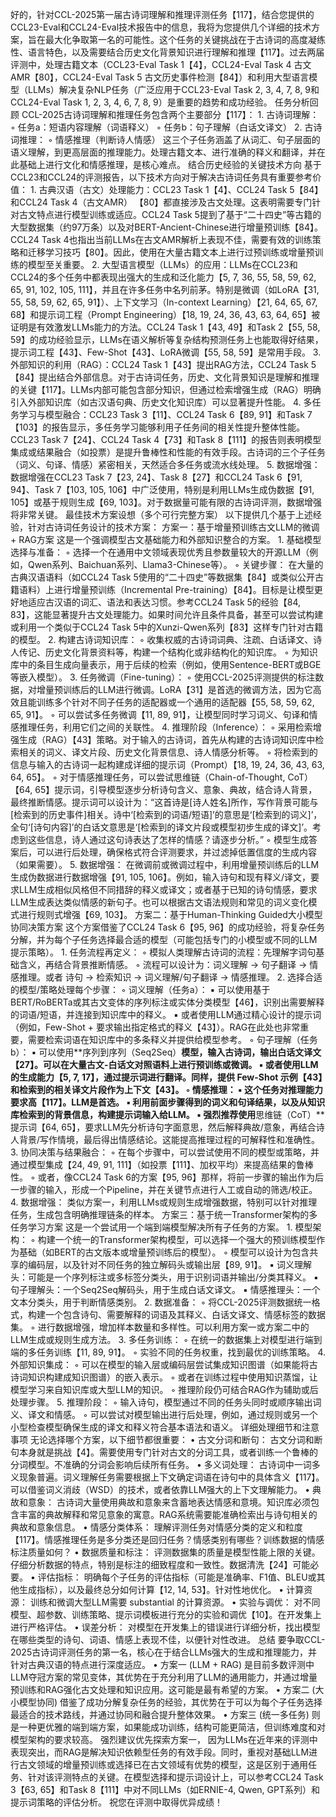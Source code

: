 好的，针对CCL-2025第一届古诗词理解和推理评测任务【117】，结合您提供的CCL23-Eval和CCL24-Eval技术报告中的信息，我将为您提供几个详细的技术方案，旨在最大化争取第一名的可能性。这个任务的关键挑战在于古诗词的高度凝练性、语言特色，以及需要结合历史文化背景知识进行理解和推理【117】。过去两届评测中，处理古籍文本（CCL23-Eval Task 1【4】，CCL24-Eval Task 4 古文AMR【80】，CCL24-Eval Task 5 古文历史事件检测【84】）和利用大型语言模型（LLMs）解决复杂NLP任务（广泛应用于CCL23-Eval Task 2, 3, 4, 7, 8, 9和CCL24-Eval Task 1, 2, 3, 4, 6, 7, 8, 9）是重要的趋势和成功经验。
任务分析回顾
CCL-2025古诗词理解和推理任务包含两个主要部分【117】：
1.
古诗词理解：
◦
任务a：短语内容理解（词语释义）
◦
任务b：句子理解（白话文译文）
2.
古诗词推理：
◦
情感推理（判断诗人情感）
这三个子任务涵盖了从词汇、句子层面的语义理解，到更高层面的推理能力。处理古籍文本、进行准确的释义和翻译，并在此基础上进行文化和情感推理，是核心难点。
结合历史经验的关键技术方向
基于CCL23和CCL24的评测报告，以下技术方向对于解决古诗词任务具有重要参考价值：
1.
古典汉语（古文）处理能力：CCL23 Task 1【4】、CCL24 Task 5【84】和CCL24 Task 4（古文AMR） 【80】都直接涉及古文处理。这表明需要专门针对古文特点进行模型训练或适应。CCL24 Task 5提到了基于“二十四史”等古籍的大型数据集（约97万条）以及对BERT-Ancient-Chinese进行增量预训练【84】。CCL24 Task 4也指出当前LLMs在古文AMR解析上表现不佳，需要有效的训练策略和迁移学习技巧【80】。因此，使用在大量古籍文本上进行过预训练或增量预训练的模型至关重要。
2.
大型语言模型（LLMs）的应用：LLMs在CCL23和CCL24的多个任务中都表现出强大的生成和泛化能力【5, 7, 36, 55, 58, 59, 62, 65, 91, 102, 105, 111】，并且在许多任务中名列前茅。特别是微调（如LoRA【31, 55, 58, 59, 62, 65, 91】）、上下文学习（In-context Learning）【21, 64, 65, 67, 68】和提示词工程（Prompt Engineering）【18, 19, 24, 36, 43, 63, 64, 65】被证明是有效激发LLMs能力的方法。CCL24 Task 1【43, 49】和Task 2【55, 58, 59】的成功经验显示，LLMs在语义解析等复杂结构预测任务上也能取得好结果，提示词工程【43】、Few-Shot【43】、LoRA微调【55, 58, 59】是常用手段。
3.
外部知识的利用（RAG）：CCL24 Task 1【43】提出RAG方法，CCL24 Task 5【84】提出结合外部信息。对于古诗词任务，历史、文化背景知识是理解和推理的关键【117】。LLMs内部可能包含部分知识，但通过检索增强生成（RAG）明确引入外部知识库（如古汉语句典、历史文化知识库）可以显著提升性能。
4.
多任务学习与模型融合：CCL23 Task 3【11】、CCL24 Task 6【89, 91】和Task 7【103】的报告显示，多任务学习能够利用子任务间的相关性提升整体性能。CCL23 Task 7【24】、CCL24 Task 4【73】和Task 8【111】的报告则表明模型集成或结果融合（如投票）是提升鲁棒性和性能的有效手段。古诗词的三个子任务（词义、句译、情感）紧密相关，天然适合多任务或流水线处理。
5.
数据增强：数据增强在CCL23 Task 7【23, 24】、Task 8【27】和CCL24 Task 6【91, 94】、Task 7【103, 105, 106】中广泛使用，特别是利用LLMs生成伪数据【91, 105】或基于规则生成【69, 103】。对于数据量可能有限的古诗词评测，数据增强将非常关键。
最佳技术方案设想（多个可行完整方案）
以下提供几个基于上述经验，针对古诗词任务设计的技术方案：
方案一：基于增量预训练古文LLM的微调 + RAG方案
这是一个强调模型古文基础能力和外部知识整合的方案。
1.
基础模型选择与准备：
◦
选择一个在通用中文领域表现优秀且参数量较大的开源LLM（例如，Qwen系列、Baichuan系列、Llama3-Chinese等）。
◦
关键步骤： 在大量的古典汉语语料（如CCL24 Task 5使用的“二十四史”等数据集【84】或类似公开古籍语料）上进行增量预训练（Incremental Pre-training）【84】。目标是让模型更好地适应古汉语的词汇、语法和表达习惯。参考CCL24 Task 5的经验【84, 83】，这能显著提升古文处理能力。如果时间允许且条件具备，甚至可以尝试构建或利用一个类似于CCL24 Task 5中的Xunzi-Qwen系列【83】这样专门针对古籍的模型。
2.
构建古诗词知识库：
◦
收集权威的古诗词词典、注疏、白话译文、诗人传记、历史文化背景资料等，构建一个结构化或非结构化的知识库。
◦
为知识库中的条目生成向量表示，用于后续的检索（例如，使用Sentence-BERT或BGE等嵌入模型）。
3.
任务微调（Fine-tuning）：
◦
使用CCL-2025评测提供的标注数据，对增量预训练后的LLM进行微调。LoRA【31】是首选的微调方法，因为它高效且能训练多个针对不同子任务的适配器或一个通用的适配器【55, 58, 59, 62, 65, 91】。
◦
可以尝试多任务微调【11, 89, 91】，让模型同时学习词义、句译和情感推理任务，利用它们之间的关联性。
4.
推理阶段（Inference）：
◦
采用检索增强生成（RAG）【43】策略。对于输入的古诗词，首先从构建的古诗词知识库中检索相关的词义、译文片段、历史文化背景信息、诗人情感分析等。
◦
将检索到的信息与输入的古诗词一起构建成详细的提示词（Prompt）【18, 19, 24, 36, 43, 63, 64, 65】。
◦
对于情感推理任务，可以尝试思维链（Chain-of-Thought, CoT）【64, 65】提示词，引导模型逐步分析诗句含义、意象、典故，结合诗人背景，最终推断情感。提示词可以设计为：“这首诗是[诗人姓名]所作，写作背景可能与[检索到的历史事件]相关。诗中‘[检索到的词语/短语]’的意思是‘[检索到的词义]’，全句‘[诗句内容]’的白话文意思是‘[检索到的译文片段或模型初步生成的译文]’。考虑到这些信息，诗人通过这句诗表达了怎样的情感？请逐步分析。”
◦
模型生成答案后，可以进行后处理，确保格式符合评测要求，并过滤掉低置信度的生成内容（如果需要）。
5.
数据增强： 在微调前或微调过程中，利用增量预训练后的LLM生成伪数据进行数据增强【91, 105, 106】。例如，输入诗句和现有释义/译文，要求LLM生成相似风格但不同措辞的释义或译文；或者基于已知的诗句情感，要求LLM生成表达类似情感的新句子。也可以根据古文语法规则和常见的词义变化模式进行规则式增强【69, 103】。
方案二：基于Human-Thinking Guided大小模型协同决策方案
这个方案借鉴了CCL24 Task 6【95, 96】的成功经验，将复杂任务分解，并为每个子任务选择最合适的模型（可能包括专门的小模型或不同的LLM提示策略）。
1.
任务流程再定义：
◦
模拟人类理解古诗词的流程：先理解字词句基础含义，再结合背景推断情感。
◦
流程可以设计为：词义理解 -> 句子翻译 -> 情感推理。或者 诗句 -> 检索知识 -> 词义理解/句子翻译 -> 情感推理。
2.
选择合适的模型/策略处理每个步骤：
◦
词义理解（任务a）：
▪
可以使用基于BERT/RoBERTa或其古文变体的序列标注或实体分类模型【46】，识别出需要解释的词语/短语，并连接到知识库中的释义。
▪
或者使用LLM通过精心设计的提示词（例如，Few-Shot + 要求输出指定格式的释义【43】）。RAG在此处也非常重要，需要检索词语在知识库中的多条释义并提供给模型参考。
◦
句子理解（任务b）：
▪
可以使用**序列到序列（Seq2Seq）**模型，输入古诗词，输出白话文译文【27】。可以在大量古文-白话文对照语料上进行预训练或微调。
▪
或者使用LLM的生成能力【5, 7, 17】，通过提示词进行翻译。同样，提供 Few-Shot 示例【43】和检索到的相关译文片段作为上下文【43】。
◦
情感推理：
▪
这个任务对推理能力要求高【117】。LLM是首选。
▪
利用前面步骤得到的词义和句译结果，以及从知识库检索到的背景信息，构建提示词输入给LLM。
▪
强烈推荐使用**思维链（CoT）**提示词【64, 65】，要求LLM先分析诗句字面意思，然后解释典故/意象，再结合诗人背景/写作情境，最后得出情感结论。这能提高推理过程的可解释性和准确性。
3.
协同决策与结果融合：
◦
在每个步骤中，可以尝试使用不同的模型或策略，并通过模型集成【24, 49, 91, 111】（如投票【111】、加权平均）来提高结果的鲁棒性。
◦
或者，像CCL24 Task 6的方案【95, 96】那样，将前一步骤的输出作为后一步骤的输入，形成一个Pipeline，并在关键节点进行人工或自动的筛选/校正。
4.
数据增强： 类似方案一，利用LLMs或规则生成增强数据，特别可以针对推理任务，生成包含明确推理链条的样本。
方案三：基于统一Transformer架构的多任务学习方案
这是一个尝试用一个端到端模型解决所有子任务的方案。
1.
模型架构：
◦
构建一个统一的Transformer架构模型，可以选择一个强大的预训练模型作为基础（如BERT的古文版本或增量预训练后的模型）。
◦
模型可以设计为包含共享的编码层，以及针对不同任务的独立解码头或输出层【89, 91】。
▪
词义理解头：可能是一个序列标注或多标签分类头，用于识别词语并输出/分类其释义。
▪
句子理解头：一个Seq2Seq解码头，用于生成白话文译文。
▪
情感推理头：一个文本分类头，用于判断情感类别。
2.
数据准备：
◦
将CCL-2025评测数据统一格式，构建一个包含诗句、需要解释的词语及其释义、白话文译文、情感标签的数据集。
◦
进行数据增强，增加样本数量和多样性。可以利用方案一或方案二中的LLM生成或规则生成方法。
3.
多任务训练：
◦
在统一的数据集上对模型进行端到端的多任务训练【11, 89, 91】。
◦
实验不同的任务权重，找到最优的训练策略。
4.
外部知识集成：
◦
可以在模型的输入层或编码层尝试集成知识图谱（如果能将古诗词知识构建成知识图谱）的嵌入表示。
◦
或者在训练过程中使用知识蒸馏，让模型学习来自知识库或大型LLM的知识。
◦
推理阶段仍可结合RAG作为辅助或后处理步骤。
5.
推理阶段：
◦
输入诗句，模型通过不同的任务头同时或顺序输出词义、译文和情感。
◦
可以尝试对模型输出进行后处理，例如，通过规则或另一个小型检查模型确保生成的译文和释义符合基本语法和语义。
详细处理细节和注意事项
无论选择哪个方案，以下细节都很重要：
•
古文分词和断句： 古文分词和断句本身就是挑战【4】。需要使用专门针对古文的分词工具，或者训练一个鲁棒的分词模型。不准确的分词会影响后续所有任务。
•
多义词处理： 古诗词中一词多义现象普遍。词义理解任务需要根据上下文确定词语在诗句中的具体含义【117】。可以借鉴词义消歧（WSD）的技术，或者依靠LLM强大的上下文理解能力。
•
典故和意象： 古诗词大量使用典故和意象来含蓄地表达情感和意境。知识库必须包含丰富的典故解释和常见意象的寓意。RAG系统需要能准确检索出与诗句相关的典故和意象信息。
•
情感分类体系： 理解评测任务对情感分类的定义和粒度【117】。情感推理任务是多分类还是回归任务？情感类别有哪些？训练数据的情感标注质量如何？
•
数据质量和标注： 评测数据集的质量是模型性能上限的关键。仔细分析数据的特点，特别是标注的细致程度和一致性。数据清洗【24】可能必要。
•
评估指标： 明确每个子任务的评估指标（可能是准确率、F1值、BLEU或其他生成指标），以及最终总分如何计算【12, 14, 53】。针对性地优化。
•
计算资源： 训练和微调大型LLM需要 substantial 的计算资源。
•
实验与调优： 对不同模型、超参数、训练策略、提示词模板进行充分的实验和调优【10】。在开发集上进行严格评估。
•
误差分析： 对模型在开发集上的错误进行详细分析，找出模型在哪些类型的诗句、词语、情感上表现不佳，以便针对性改进。
总结
要争取CCL-2025古诗词评测任务的第一名，核心在于结合LLMs强大的生成和推理能力，并针对古典汉语的特点进行深度适应。
•
方案一 (LLM + RAG) 是目前多数评测中LLM夺冠方案的常见变体，其优势在于充分利用了LLM的通用能力，并通过增量预训练和RAG强化古文处理和知识应用。这可能是最有希望的方案。
•
方案二 (大小模型协同) 借鉴了成功分解复杂任务的经验，其优势在于可以为每个子任务选择最适合的技术路线，并通过协同和融合提升整体效果。
•
方案三 (统一多任务) 则是一种更优雅的端到端方案，如果能成功训练，结构可能更简洁，但训练难度和对模型架构的要求较高。
强烈建议优先探索方案一， 因为LLMs在近年来的评测中表现突出，而RAG是解决知识依赖型任务的有效手段。同时，重视对基础LLM进行古文领域的增量预训练或选择已在古文领域有优势的模型，这是区别于通用任务、针对该评测特点的关键。在模型选择和提示词设计上，可以参考CCL24 Task 3【63, 65】和Task 8【111】中对不同LLMs（如ERNIE-4, Qwen, GPT系列）和提示词策略的评估分析。
祝您在评测中取得优异成绩！
